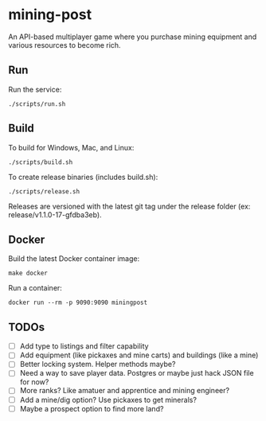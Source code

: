 # mining-post
An API-based multiplayer game where you purchase mining equipment and various resources to become rich.

## Run
Run the service:
```
./scripts/run.sh
```

## Build
To build for Windows, Mac, and Linux:
```
./scripts/build.sh
```

To create release binaries (includes build.sh):
```
./scripts/release.sh
```

Releases are versioned with the latest git tag under the release folder (ex: release/v1.1.0-17-gfdba3eb).

## Docker
Build the latest Docker container image:
```
make docker
```

Run a container:
```
docker run --rm -p 9090:9090 miningpost
```

## TODOs
- [ ] Add type to listings and filter capability
- [ ] Add equipment (like pickaxes and mine carts) and buildings (like a mine)
- [ ] Better locking system. Helper methods maybe?
- [ ] Need a way to save player data. Postgres or maybe just hack JSON file for now?
- [ ] More ranks? Like amatuer and apprentice and mining engineer?
- [ ] Add a mine/dig option? Use pickaxes to get minerals?
- [ ] Maybe a prospect option to find more land?
